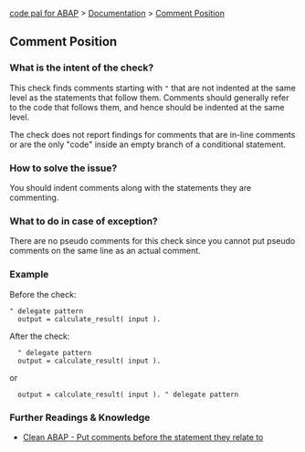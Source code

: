 [code pal for ABAP](../../README.md) > [Documentation](../check_documentation.md) > [Comment Position](comment-position.md)

## Comment Position

### What is the intent of the check?

This check finds comments starting with `"` that are not indented at the same level as the statements that follow them. Comments should generally refer to the code that follows them, and hence should be indented at the same level.

The check does not report findings for comments that are in-line comments or are the only "code" inside an empty branch of a conditional statement.

### How to solve the issue?

You should indent comments along with the statements they are commenting.

### What to do in case of exception?
There are no pseudo comments for this check since you cannot put pseudo comments on the same line as an actual comment.

### Example

Before the check:

```abap
" delegate pattern
  output = calculate_result( input ).
```

After the check:

```abap
  " delegate pattern
  output = calculate_result( input ).
```
or
```abap
  output = calculate_result( input ). " delegate pattern
```

### Further Readings & Knowledge

* [Clean ABAP - Put comments before the statement they relate to](https://github.com/SAP/styleguides/blob/main/clean-abap/CleanABAP.md#put-comments-before-the-statement-they-relate-to)
